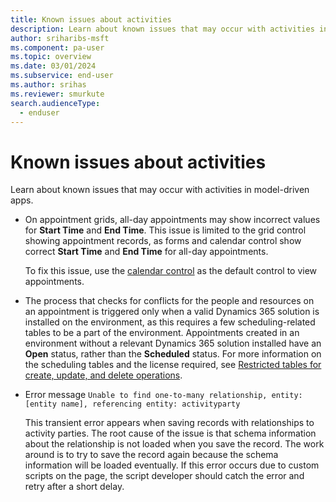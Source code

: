 ```yaml
---
title: Known issues about activities
description: Learn about known issues that may occur with activities in model-driven apps.
author: sriharibs-msft
ms.component: pa-user
ms.topic: overview
ms.date: 03/01/2024
ms.subservice: end-user
ms.author: srihas
ms.reviewer: smurkute
search.audienceType:
  - enduser
---
```


# Known issues about activities

Learn about known issues that may occur with activities in model-driven apps.

- On appointment grids, all-day appointments may show incorrect values for **Start Time** and **End Time**. This issue is limited to the grid control showing appointment records, as forms and calendar control show correct **Start Time** and **End Time** for all-day appointments.

  To fix this issue, use the [calendar control](../maker/model-driven-apps/add-calendar-control.md) as the default control to view appointments.

- The process that checks for conflicts for the people and resources on an appointment is triggered only when a valid Dynamics 365 solution is installed on the environment, as this requires a few scheduling-related tables to be a part of the environment. Appointments created in an environment without a relevant Dynamics 365 solution installed have an **Open** status, rather than the **Scheduled** status. For more information on the scheduling tables and the license required, see [Restricted tables for create, update, and delete operations](../maker/data-platform/data-platform-restricted-entities.md#restricted-tables-for-create-update-and-delete-operations).

- Error message `Unable to find one-to-many relationship, entity: [entity name], referencing entity: activityparty`

  This transient error appears when saving records with relationships to activity parties. The root cause of the issue is that schema information about the relationship is not loaded when you save the record. The work around is to try to save the record again because the schema information will be loaded eventually. If this error occurs due to custom scripts on the page, the script developer should catch the error and retry after a short delay.
